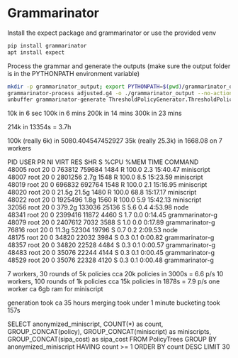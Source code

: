 # Grammarinator
Install the expect package and grammarinator or use the provided venv
```bash
pip install grammarinator
apt install expect
```
Process the grammar and generate the outputs (make sure the output folder is in the PYTHONPATH environment variable)
```bash
mkdir -p grammarinator_output; export PYTHONPATH=$(pwd)/grammarinator_output
grammarinator-process adjusted.g4 -o ./grammarinator_output --no-action
unbuffer grammarinator-generate ThresholdPolicyGenerator.ThresholdPolicyGenerator -n 10000 --stdout -d 10 > output.txt
```
10k in 6 sec
100k in 6 mins
200k in 14 mins
300k in 23 mins

214k in 13354s = 3.7h

100k (really 6k) in 5080.404547452927
35k (really 25.3k) in 1668.08 on 7 workers

  PID USER      PR  NI    VIRT    RES    SHR S  %CPU  %MEM     TIME  COMMAND                                                                                                                                                                                                             
48005 root      20   0  763812 759684   1484 R 100.0   2.3  15:40.47 miniscript                                                                                                                                                                                                          
48007 root      20   0 2801256   2.7g   1548 R 100.0   8.5  15:23.59 miniscript                                                                                                                                                                                                          
48019 root      20   0  696832 692764   1548 R 100.0   2.1  15:16.95 miniscript                                                                                                                                                                                                          
48020 root      20   0   21.5g  21.5g   1480 R 100.0  68.8  15:17.17 miniscript                                                                                                                                                                                                          
48022 root      20   0 1925496   1.8g   1560 R 100.0   5.9  15:42.13 miniscript                                                                                                                                                                                                          
32056 root      20   0  379.2g 133036  25136 S   5.6   0.4   4:53.98 node                                                                                                                                                                                                                
48341 root      20   0 2399416  11872   4460 S   1.7   0.0   0:14.45 grammarinator-g                                                                                                                                                                                                     
48079 root      20   0 2407612   7032   3588 S   1.0   0.0   0:17.89 grammarinator-g                                                                                                                                                                                                     
76816 root      20   0   11.3g  52304  19796 S   0.7   0.2   2:09.53 node                                                                                                                                                                                                                
48175 root      20   0   34820  22032   3984 S   0.3   0.1   0:00.82 grammarinator-g                                                                                                                                                                                                     
48357 root      20   0   34820  22528   4484 S   0.3   0.1   0:00.57 grammarinator-g                                                                                                                                                                                                     
48483 root      20   0   35076  22244   4144 S   0.3   0.1   0:00.45 grammarinator-g                                                                                                                                                                                                     
48529 root      20   0   35076  22328   4120 S   0.3   0.1   0:00.48 grammarinator-g                                                                                                                                                                                                     


7 workers, 30 rounds of 5k policies cca 20k policies in 3000s = 6.6 p/s
10 workers, 100 rounds of 1k policies cca 15k policies in 1878s = 7.9 p/s
one worker ca 6gb ram for miniscript

generation took ca 35 hours
merging took under 1 minute
bucketing took 157s

SELECT anonymized_miniscript, COUNT(*) as count, GROUP_CONCAT(policy), GROUP_CONCAT(miniscript) as miniscripts, GROUP_CONCAT(sipa_cost) as sipa_cost
        FROM PolicyTrees
        GROUP BY anonymized_miniscript
        HAVING count >= 1
        ORDER BY count DESC
        LIMIT 30